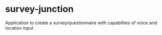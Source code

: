 # survey-junction
Application to create a survey/questionnaire with capabilties of voice and location input
